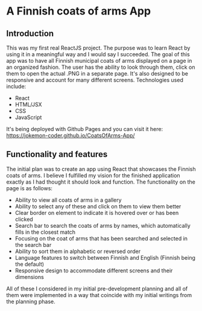 # A Finnish coats of arms App

## Introduction
This was my first real ReactJS project. The purpose was to learn React by using it in a meaningful way and I would say I succeeded. The goal of this app was to have
all Finnish municipal coats of arms displayed on a page in an organized fashion. The user has the ability to look through them, click on them to open the actual .PNG
in a separate page. It's also designed to be responsive and account for many different screens. Technologies used include:

- React
- HTML/JSX
- CSS
- JavaScript

It's being deployed with Github Pages and you can visit it here: 
https://jokemon-coder.github.io/CoatsOfArms-App/

## Functionality and features

The initial plan was to create an app using React that showcases the Finnish coats of arms. I believe I fulfilled my vision for the finished application exactly as I had
thought it should look and function. The functionality on the page is as follows:

- Ability to view all coats of arms in a gallery
- Ability to select any of these and click on them to view them better
- Clear border on element to indicate it is hovered over or has been clicked
- Search bar to search the coats of arms by names, which automatically fills in the closest match
- Focusing on the coat of arms that has been searched and selected in the search bar
- Ability to sort them in alphabetic or reversed order
- Language features to switch between Finnish and English (Finnish being the default)
- Responsive design to accommodate different screens and their dimensions 

All of these I considered in my initial pre-development planning and all of them were implemented in a way that coincide with my initial writings from the planning phase.
